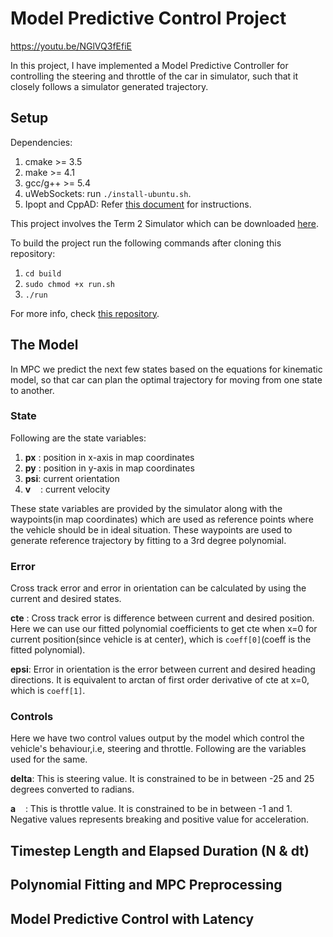 # Model Predictive Control Project

https://youtu.be/NGlVQ3fEfiE

In this project, I have implemented a Model Predictive Controller for controlling the steering and throttle of the car in simulator, such that it closely follows a simulator generated trajectory.


## Setup
Dependencies:
 1. cmake >= 3.5
 2. make >= 4.1
 3. gcc/g++ >= 5.4
 4. uWebSockets: run `./install-ubuntu.sh`.
 5. Ipopt and CppAD: Refer <a href="https://github.com/udacity/CarND-MPC-Project/blob/master/install_Ipopt_CppAD.md">this document</a> for instructions.
 
 This project involves the Term 2 Simulator which can be downloaded <a href="https://github.com/udacity/self-driving-car-sim/releases">here</a>.
 
 To build the project run the following commands after cloning this repository:
  1. `cd build`
  2. `sudo chmod +x run.sh`
  3. `./run`

For more info, check <a href="https://github.com/udacity/CarND-MPC-Project">this repository</a>.

## The Model
In MPC we predict the next few states based on the equations for kinematic model, so that car can plan the optimal trajectory for moving from one state to another.

### State
Following are the state variables:
 1. __px__ : position in x-axis in map coordinates
 2. __py__ : position in y-axis in map coordinates
 3. __psi__: current orientation
 4. __v__ &nbsp; &nbsp;: current velocity

These state variables are provided by the simulator along with the waypoints(in map coordinates) which are used as reference points where the vehicle should be in ideal situation. These waypoints are used to generate reference trajectory by fitting to a 3rd degree polynomial.

### Error
Cross track error and error in orientation can be calculated by using the current and desired states.

__cte__ : Cross track error is difference between current and desired position. Here we can use our fitted polynomial coefficients to get cte when x=0 for current position(since vehicle is at center), which is `coeff[0]`(coeff is the fitted polynomial).

__epsi__: Error in orientation is the error between current and desired heading directions. It is equivalent to arctan of first order derivative of cte at x=0, which is `coeff[1]`.

### Controls
Here we have two control values output by the model which control the vehicle's behaviour,i.e, steering and throttle. Following are the variables used for the same.

__delta__: This is steering value. It is constrained to be in between -25 and 25 degrees converted to radians.

__a__ &nbsp;&nbsp;&nbsp;: This is throttle value. It is constrained to be in between -1 and 1. Negative values represents breaking and positive value for acceleration.

## Timestep Length and Elapsed Duration (N & dt)
## Polynomial Fitting and MPC Preprocessing
## Model Predictive Control with Latency
